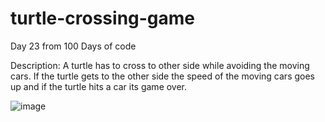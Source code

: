 # turtle-crossing-game

Day 23 from 100 Days of code

Description: A turtle has to cross to other side while avoiding the moving cars. If the turtle gets to the other side the speed of the moving cars goes up and if the turtle hits a car its game over.

![image](https://user-images.githubusercontent.com/86633258/188256949-5be68b02-4ca7-411f-aa04-cbd07ef9861b.png)
